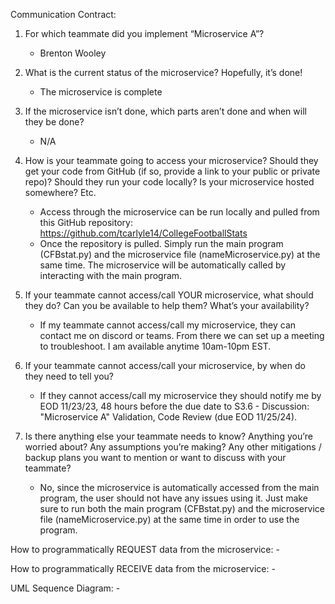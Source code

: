 Communication Contract:
1. For which teammate did you implement “Microservice A”?
    - Brenton Wooley

2. What is the current status of the microservice? Hopefully, it’s done!
    - The microservice is complete

3. If the microservice isn’t done, which parts aren’t done and when will they be done?
    - N/A

4. How is your teammate going to access your microservice? Should they get your code from GitHub (if so, provide a link to your public or private repo)? Should they run your code locally? Is your microservice hosted somewhere? Etc.
    - Access through the microservice can be run locally and pulled from this GitHub repository: https://github.com/tcarlyle14/CollegeFootballStats
    - Once the repository is pulled. Simply run the main program (CFBstat.py) and the microservice file (nameMicroservice.py) at the same time. The microservice will be automatically called by interacting with the main program.

5. If your teammate cannot access/call YOUR microservice, what should they do? Can you be available to help them? What’s your availability?
    - If my teammate cannot access/call my microservice, they can contact me on discord or teams. From there we can set up a meeting to troubleshoot. I am available anytime 10am-10pm EST.

6. If your teammate cannot access/call your microservice, by when do they need to tell you?
    - If they cannot access/call my microservice they should notify me by EOD 11/23/23, 48 hours before the due date to S3.6 - Discussion: "Microservice A" Validation, Code Review (due EOD 11/25/24).

7. Is there anything else your teammate needs to know? Anything you’re worried about? Any assumptions you’re making? Any other mitigations / backup plans you want to mention or want to discuss with your teammate?
    - No, since the microservice is automatically accessed from the main program, the user should not have any issues using it. Just make sure to run both the main program (CFBstat.py) and the microservice file (nameMicroservice.py) at the same time in order to use the program.

How to programmatically REQUEST data from the microservice:
    - 

How to programmatically RECEIVE data from the microservice:
    - 

UML Sequence Diagram:
    -